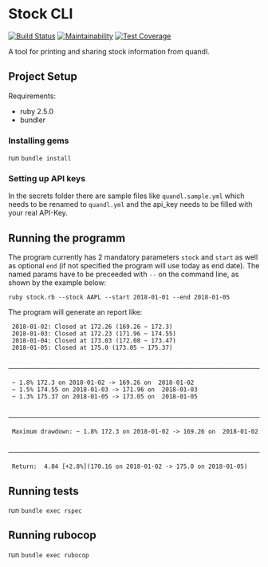 # Stock CLI

[![Build Status](https://travis-ci.org/jethroo/stock-cli.svg?branch=master)](https://travis-ci.org/jethroo/stock-cli)
[![Maintainability](https://api.codeclimate.com/v1/badges/88a6fe9ca1b61826a527/maintainability)](https://codeclimate.com/github/jethroo/stock-cli/maintainability)
[![Test Coverage](https://api.codeclimate.com/v1/badges/88a6fe9ca1b61826a527/test_coverage)](https://codeclimate.com/github/jethroo/stock-cli/test_coverage)

A tool for printing and sharing stock information from quandl.

## Project Setup 

Requirements:
 * ruby 2.5.0
 * bundler

### Installing gems

run ```bundle install```

### Setting up API keys

In the secrets folder there are sample files like `quandl.sample.yml` which needs to be renamed to `quandl.yml` and the api_key needs to be filled with 
your real API-Key. 

## Running the programm

The program currently has 2 mandatory parameters `stock` and `start` as well
as optional `end` (if not specified the program will use today as end date). The named params have to be preceeded with `--` on the command line, as shown by the example below:

```
ruby stock.rb --stock AAPL --start 2018-01-01 --end 2018-01-05
```

The program will generate an report like: 

```
 2018-01-02: Closed at 172.26 (169.26 ~ 172.3)
 2018-01-03: Closed at 172.23 (171.96 ~ 174.55)
 2018-01-04: Closed at 173.03 (172.08 ~ 173.47)
 2018-01-05: Closed at 175.0 (173.05 ~ 175.37)

 ──────────────────────────────────────────────────────────────────────────────────

 ~ 1.8% 172.3 on 2018-01-02 -> 169.26 on  2018-01-02
 ~ 1.5% 174.55 on 2018-01-03 -> 171.96 on  2018-01-03
 ~ 1.3% 175.37 on 2018-01-05 -> 173.05 on  2018-01-05

 ──────────────────────────────────────────────────────────────────────────────────

 Maximum drawdown: ~ 1.8% 172.3 on 2018-01-02 -> 169.26 on  2018-01-02

 ──────────────────────────────────────────────────────────────────────────────────

 Return:  4.84 [+2.8%](170.16 on 2018-01-02 -> 175.0 on 2018-01-05)
```

## Running tests

run ```bundle exec rspec```

## Running rubocop

run ```bundle exec rubocop```
